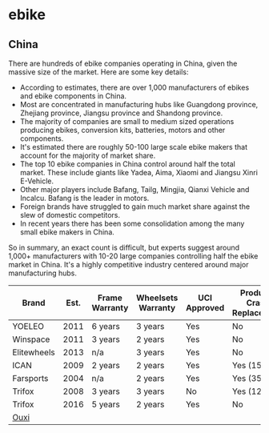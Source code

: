 # ebike

## China

There are hundreds of ebike companies operating in China, given the massive size of the market. Here are some key details:

* According to estimates, there are over 1,000 manufacturers of ebikes and ebike components in China.  
* Most are concentrated in manufacturing hubs like Guangdong province, Zhejiang province, Jiangsu province and Shandong province.
* The majority of companies are small to medium sized operations producing ebikes, conversion kits, batteries, motors and other components.
* It's estimated there are roughly 50-100 large scale ebike makers that account for the majority of market share.
* The top 10 ebike companies in China control around half the total market. These include giants like Yadea, Aima, Xiaomi and Jiangsu Xinri E-Vehicle.
* Other major players include Bafang, Tailg, Mingjia, Qianxi Vehicle and Incalcu. Bafang is the leader in motors.
* Foreign brands have struggled to gain much market share against the slew of domestic competitors.
* In recent years there has been some consolidation among the many small ebike makers in China.

So in summary, an exact count is difficult, but experts suggest around 1,000+ manufacturers with 10-20 large companies controlling half the ebike market in China. It's a highly competitive industry centered around major manufacturing hubs.

| Brand | Est.	| Frame Warranty | Wheelsets Warranty | UCI Approved | Products	Crash Replacement	| Live Chat |
| --- | --- | --- | --- | --- | --- | --- | 
| YOELEO	| 2011 | 	6 years |	3 years |	Yes |	No	| Yes |
| Winspace	| 2011 | 	3 years |	2 years |	Yes |	No	| Yes |
| Elitewheels	| 2013 | 	n/a |	3 years |	Yes |	No	| Yes |
| ICAN	| 2009 | 	2 years |	2 years |	Yes |	Yes (15%)	| Yes |
| Farsports	| 2004 | 	n/a |	2 years |	Yes |	Yes (35%)	| Yes |
| Trifox	| 2008 | 	3 years |	3 years |	No |	Yes (12%)	| Yes |
| Trifox	| 2016 | 	5 years |	2 years |	Yes |	No	| Yes |
| [Ouxi](https://store.ouxi.us/) | | | | | | No |
